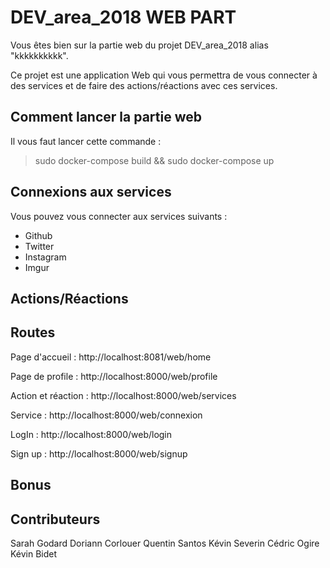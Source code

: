 # DEV_area_2018 WEB PART

Vous êtes bien sur la partie web du projet DEV_area_2018 alias "kkkkkkkkkk".

Ce projet est une application Web qui vous permettra de vous connecter à des services et de faire des actions/réactions avec ces services.

## Comment lancer la partie web

Il vous faut lancer cette commande :

> sudo docker-compose build && sudo docker-compose up

## Connexions aux services

Vous pouvez vous connecter aux services suivants :

- Github
- Twitter
- Instagram
- Imgur

## Actions/Réactions

## Routes

Page d'accueil : 
http://localhost:8081/web/home

Page de profile :
http://localhost:8000/web/profile

Action et réaction :
http://localhost:8000/web/services

Service :
http://localhost:8000/web/connexion

LogIn :
http://localhost:8000/web/login

Sign up :
http://localhost:8000/web/signup

## Bonus

## Contributeurs

Sarah Godard
Doriann Corlouer
Quentin Santos
Kévin Severin
Cédric Ogire
Kévin Bidet

